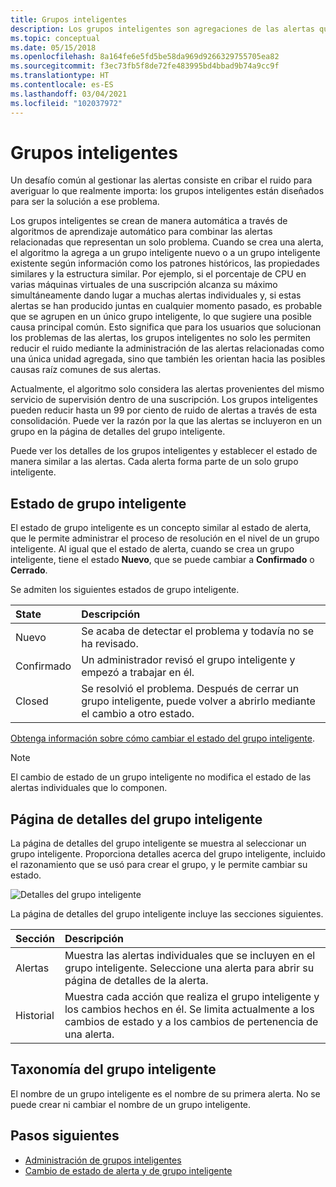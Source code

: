 ```yaml
---
title: Grupos inteligentes
description: Los grupos inteligentes son agregaciones de las alertas que le ayudan a reducir el ruido de las alertas
ms.topic: conceptual
ms.date: 05/15/2018
ms.openlocfilehash: 8a164fe6e5fd5be58da969d9266329755705ea82
ms.sourcegitcommit: f3ec73fb5f8de72fe483995bd4bbad9b74a9cc9f
ms.translationtype: HT
ms.contentlocale: es-ES
ms.lasthandoff: 03/04/2021
ms.locfileid: "102037972"
---
```

# <a name="smart-groups"></a>Grupos inteligentes

Un desafío común al gestionar las alertas consiste en cribar el ruido para averiguar lo que realmente importa: los grupos inteligentes están diseñados para ser la solución a ese problema.  

Los grupos inteligentes se crean de manera automática a través de algoritmos de aprendizaje automático para combinar las alertas relacionadas que representan un solo problema.  Cuando se crea una alerta, el algoritmo la agrega a un grupo inteligente nuevo o a un grupo inteligente existente según información como los patrones históricos, las propiedades similares y la estructura similar. Por ejemplo, si el porcentaje de CPU en varias máquinas virtuales de una suscripción alcanza su máximo simultáneamente dando lugar a muchas alertas individuales y, si estas alertas se han producido juntas en cualquier momento pasado, es probable que se agrupen en un único grupo inteligente, lo que sugiere una posible causa principal común. Esto significa que para los usuarios que solucionan los problemas de las alertas, los grupos inteligentes no solo les permiten reducir el ruido mediante la administración de las alertas relacionadas como una única unidad agregada, sino que también les orientan hacia las posibles causas raíz comunes de sus alertas.

Actualmente, el algoritmo solo considera las alertas provenientes del mismo servicio de supervisión dentro de una suscripción. Los grupos inteligentes pueden reducir hasta un 99 por ciento de ruido de alertas a través de esta consolidación. Puede ver la razón por la que las alertas se incluyeron en un grupo en la página de detalles del grupo inteligente.

Puede ver los detalles de los grupos inteligentes y establecer el estado de manera similar a las alertas. Cada alerta forma parte de un solo grupo inteligente. 

## <a name="smart-group-state"></a>Estado de grupo inteligente

El estado de grupo inteligente es un concepto similar al estado de alerta, que le permite administrar el proceso de resolución en el nivel de un grupo inteligente. Al igual que el estado de alerta, cuando se crea un grupo inteligente, tiene el estado **Nuevo**, que se puede cambiar a **Confirmado** o **Cerrado**.

Se admiten los siguientes estados de grupo inteligente.

| State | Descripción |
|:---|:---|
| Nuevo | Se acaba de detectar el problema y todavía no se ha revisado. |
| Confirmado | Un administrador revisó el grupo inteligente y empezó a trabajar en él. |
| Closed | Se resolvió el problema. Después de cerrar un grupo inteligente, puede volver a abrirlo mediante el cambio a otro estado. |

[Obtenga información sobre cómo cambiar el estado del grupo inteligente](./alerts-managing-alert-states.md?toc=%2fazure%2fazure-monitor%2ftoc.json).

> [!NOTE]
>  El cambio de estado de un grupo inteligente no modifica el estado de las alertas individuales que lo componen.

## <a name="smart-group-details-page"></a>Página de detalles del grupo inteligente

La página de detalles del grupo inteligente se muestra al seleccionar un grupo inteligente. Proporciona detalles acerca del grupo inteligente, incluido el razonamiento que se usó para crear el grupo, y le permite cambiar su estado.
 
![Detalles del grupo inteligente](media/alerts-smartgroups-overview/smart-group-detail.png)


La página de detalles del grupo inteligente incluye las secciones siguientes.

| Sección | Descripción |
|:---|:---|
| Alertas | Muestra las alertas individuales que se incluyen en el grupo inteligente. Seleccione una alerta para abrir su página de detalles de la alerta. |
| Historial | Muestra cada acción que realiza el grupo inteligente y los cambios hechos en él. Se limita actualmente a los cambios de estado y a los cambios de pertenencia de una alerta. |

## <a name="smart-group-taxonomy"></a>Taxonomía del grupo inteligente

El nombre de un grupo inteligente es el nombre de su primera alerta. No se puede crear ni cambiar el nombre de un grupo inteligente.

## <a name="next-steps"></a>Pasos siguientes

- [Administración de grupos inteligentes](./alerts-managing-smart-groups.md?toc=%2fazure%2fazure-monitor%2ftoc.json)
- [Cambio de estado de alerta y de grupo inteligente](./alerts-managing-alert-states.md?toc=%2fazure%2fazure-monitor%2ftoc.json)